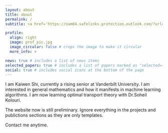 ```yaml
---
layout: about
title: about
permalink: /
subtitle: <a href='https://nam04.safelinks.protection.outlook.com/?url=https%3A%2F%2Fmint-vu.github.io%2Fpeople%2F&data=05%7C02%7Ckaiwen.shi%40mail-service-3-mx.vanderbilt.edu%7C4699560c79274286a07508dc4d11e973%7Cba5a7f39e3be4ab3b45067fa80faecad%7C0%7C0%7C638469986518650490%7CUnknown%7CTWFpbGZsb3d8eyJWIjoiMC4wLjAwMDAiLCJQIjoiV2luMzIiLCJBTiI6Ik1haWwiLCJXVCI6Mn0%3D%7C0%7C%7C%7C&sdata=wTDAgr3mPyl76PQGaEjoTSi8dLgIvmEo56jgNA3rxZw%3D&reserved=0'>Mint Lab, Vanderbilt University.

profile:
  align: right
  image: prof_pic.jpg
  image_circular: false # crops the image to make it circular
  more_info: >

news: true # includes a list of news items
selected_papers: true # includes a list of papers marked as "selected={true}"
social: true # includes social icons at the bottom of the page
---
```


I am Kaiwen Shi, currently a rising senior at Vanderbilt University. I am interested in general mathematics and how it manifests in machine learning algorithms. I am now learning optimal transport theory with Dr.Soheil Kolouri.

The website now is still preliminary. Ignore everything in the projects and publictions sections as they are only templates.

Contact me anytime.